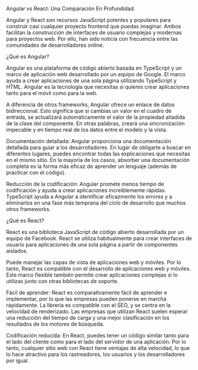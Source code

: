 Angular vs React: Una Comparación En Profundidad.

Angular y React son recursos JavaScript potentes y populares para construir casi cualquier proyecto frontend que puedas imaginar. Ambos facilitan la construcción de interfaces de usuario complejas y modernas para proyectos web. Por ello, han sido noticia con frecuencia entre las comunidades de desarrolladores online.

¿Qué es Angular?

Angular es una plataforma de código abierto basada en TypeScript y un marco de aplicación web desarrollado por un equipo de Google. El marco ayuda a crear aplicaciones de una sola página utilizando TypeScript y HTML. Angular es la tecnología que necesitas si quieres crear aplicaciones tanto para el móvil como para la web.

A diferencia de otros frameworks, Angular ofrece un enlace de datos bidireccional. Esto significa que si cambias un valor en el cuadro de entrada, se actualizará automáticamente el valor de la propiedad añadida de la clase del componente. En otras palabras, creará una sincronización impecable y en tiempo real de los datos entre el modelo y la vista.

Documentación detallada:
Angular proporciona una documentación detallada para guiar a los desarrolladores. En lugar de obligarte a buscar en diferentes lugares, puedes encontrar todas las explicaciones que necesitas en el mismo sitio. En la mayoría de los casos, absorber una documentación completa es la forma más eficaz de aprender un lenguaje (además de practicar con el código).

Reducción de la codificación:
Angular promete menos tiempo de codificación y ayuda a crear aplicaciones increíblemente rápidas. TypeScript ayuda a Angular a identificar eficazmente los errores y a eliminarlos en una fase más temprana del ciclo de desarrollo que muchos otros frameworks.

¿Qué es React?

React es una biblioteca JavaScript de código abierto desarrollada por un equipo de Facebook. React se utiliza habitualmente para crear interfaces de usuario para aplicaciones de una sola página a partir de componentes aislados.

Puede manejar las capas de vista de aplicaciones web y móviles. Por lo tanto, React es compatible con el desarrollo de aplicaciones web y móviles. Este marco flexible también permite crear aplicaciones complejas si lo utilizas junto con otras bibliotecas de soporte.

Fácil de aprender:
React es comparativamente fácil de aprender e implementar, por lo que las empresas pueden ponerse en marcha rápidamente. La librería es compatible con el SEO, y se centra en la velocidad de renderizado. Las empresas que utilizan React suelen esperar una reducción del tiempo de carga y una mejor clasificación en los resultados de los motores de búsqueda.

Codificación reducida:
En React, puedes tener un código similar tanto para el lado del cliente como para el lado del servidor de una aplicación. Por lo tanto, cualquier sitio web con React tiene ventajas de alta velocidad, lo que lo hace atractivo para los rastreadores, los usuarios y los desarrolladores por igual.